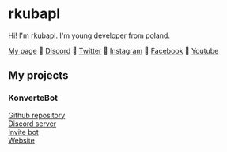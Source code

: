 # rkubapl

Hi! I'm rkubapl. I'm young developer from poland.

[My page](https://rkuba.pl) :diamond_shape_with_a_dot_inside:
[Discord](https://discord.gg/3KFuZ5t) :diamond_shape_with_a_dot_inside:
[Twitter](https://twitter.com/rkubapl) :diamond_shape_with_a_dot_inside:
[Instagram](https://instagram.com/rkubapl) :diamond_shape_with_a_dot_inside:
[Facebook](https://fb.com/rkubapl) :diamond_shape_with_a_dot_inside:
[Youtube](https://www.youtube.com/channel/UCdupJ-JLCWGcvPU2Ek3RprQ?sub_confirmation=1)

## My projects

### KonverteBot
[Github repository](https://github.com/rkubapl/KonverteBot)<br>
[Discord server](https://discord.gg/9yHRwt4)<br>
[Invite bot](https://discordapp.com/oauth2/authorize?client_id=594589970740543490&permissions=8&&scope=bot)<br>
[Website](http://bot.rkubapl.xyz)<br>
